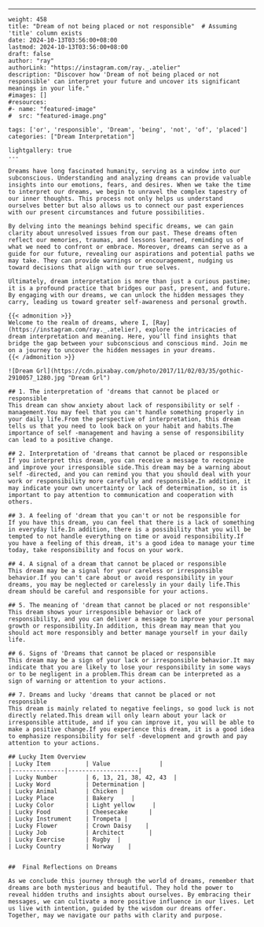 ---
    weight: 458
    title: "Dream of not being placed or not responsible"  # Assuming 'title' column exists
    date: 2024-10-13T03:56:00+08:00
    lastmod: 2024-10-13T03:56:00+08:00
    draft: false
    author: "ray"
    authorLink: "https://instagram.com/ray._.atelier"
    description: "Discover how 'Dream of not being placed or not responsible' can interpret your future and uncover its significant meanings in your life."
    #images: []
    #resources:
    #- name: "featured-image"
    #  src: "featured-image.png"
    
    tags: ['or', 'responsible', 'Dream', 'being', 'not', 'of', 'placed']
    categories: ["Dream Interpretation"]
    
    lightgallery: true
    ---
    
    Dreams have long fascinated humanity, serving as a window into our subconscious. Understanding and analyzing dreams can provide valuable insights into our emotions, fears, and desires. When we take the time to interpret our dreams, we begin to unravel the complex tapestry of our inner thoughts. This process not only helps us understand ourselves better but also allows us to connect our past experiences with our present circumstances and future possibilities.
    
    By delving into the meanings behind specific dreams, we can gain clarity about unresolved issues from our past. These dreams often reflect our memories, traumas, and lessons learned, reminding us of what we need to confront or embrace. Moreover, dreams can serve as a guide for our future, revealing our aspirations and potential paths we may take. They can provide warnings or encouragement, nudging us toward decisions that align with our true selves.
    
    Ultimately, dream interpretation is more than just a curious pastime; it is a profound practice that bridges our past, present, and future. By engaging with our dreams, we can unlock the hidden messages they carry, leading us toward greater self-awareness and personal growth.
    
    {{< admonition >}}
    Welcome to the realm of dreams, where I, [Ray](https://instagram.com/ray._.atelier), explore the intricacies of dream interpretation and meaning. Here, you’ll find insights that bridge the gap between your subconscious and conscious mind. Join me on a journey to uncover the hidden messages in your dreams.
    {{< /admonition >}}
    
    ![Dream Grl](https://cdn.pixabay.com/photo/2017/11/02/03/35/gothic-2910057_1280.jpg "Dream Grl")
    
    ## 1. The interpretation of 'dreams that cannot be placed or responsible
    This dream can show anxiety about lack of responsibility or self -management.You may feel that you can't handle something properly in your daily life.From the perspective of interpretation, this dream tells us that you need to look back on your habit and habits.The importance of self -management and having a sense of responsibility can lead to a positive change.
    
    ## 2. Interpretation of 'dreams that cannot be placed or responsible
    If you interpret this dream, you can receive a message to recognize and improve your irresponsible side.This dream may be a warning about self -directed, and you can remind you that you should deal with your work or responsibility more carefully and responsible.In addition, it may indicate your own uncertainty or lack of determination, so it is important to pay attention to communication and cooperation with others.
    
    ## 3. A feeling of 'dream that you can't or not be responsible for
    If you have this dream, you can feel that there is a lack of something in everyday life.In addition, there is a possibility that you will be tempted to not handle everything on time or avoid responsibility.If you have a feeling of this dream, it's a good idea to manage your time today, take responsibility and focus on your work.
    
    ## 4. A signal of a dream that cannot be placed or responsible
    This dream may be a signal for your careless or irresponsible behavior.If you can't care about or avoid responsibility in your dreams, you may be neglected or carelessly in your daily life.This dream should be careful and responsible for your actions.
    
    ## 5. The meaning of 'dream that cannot be placed or not responsible'
    This dream shows your irresponsible behavior or lack of responsibility, and you can deliver a message to improve your personal growth or responsibility.In addition, this dream may mean that you should act more responsibly and better manage yourself in your daily life.
    
    ## 6. Signs of 'Dreams that cannot be placed or responsible
    This dream may be a sign of your lack or irresponsible behavior.It may indicate that you are likely to lose your responsibility in some ways or to be negligent in a problem.This dream can be interpreted as a sign of warning or attention to your actions.
    
    ## 7. Dreams and lucky 'dreams that cannot be placed or not responsible
    This dream is mainly related to negative feelings, so good luck is not directly related.This dream will only learn about your lack or irresponsible attitude, and if you can improve it, you will be able to make a positive change.If you experience this dream, it is a good idea to emphasize responsibility for self -development and growth and pay attention to your actions.
    
    ## Lucky Item Overview
    | Lucky Item          | Value              |
    |---------------|--------------------|
    | Lucky Number        | 6, 13, 21, 38, 42, 43  |
    | Lucky Word          | Determination |
    | Lucky Animal        | Chicken |
    | Lucky Place         | Bakery     |
    | Lucky Color         | Light yellow     |
    | Lucky Food          | Cheesecake      |
    | Lucky Instrument    | Trompeta |
    | Lucky Flower        | Crown Daisy    |
    | Lucky Job           | Architect       |
    | Lucky Exercise      | Rugby  |
    | Lucky Country       | Norway    |
    
    
    ##  Final Reflections on Dreams
    
    As we conclude this journey through the world of dreams, remember that dreams are both mysterious and beautiful. They hold the power to reveal hidden truths and insights about ourselves. By embracing their messages, we can cultivate a more positive influence in our lives. Let us live with intention, guided by the wisdom our dreams offer. Together, may we navigate our paths with clarity and purpose.
    